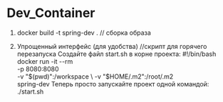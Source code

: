 # Dev_Container
1. docker build -t spring-dev . // сборка образа

2. Упрощенный интерфейс (для удобства) //скрипт для горячего перезапуска
Создайте файл start.sh в корне проекта:
#!/bin/bash
docker run -it --rm \
  -p 8080:8080 \
  -v "$(pwd)":/workspace \
  -v "$HOME/.m2":/root/.m2 \
  spring-dev
Теперь просто запускайте проект одной командой:
./start.sh
